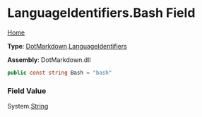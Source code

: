 # LanguageIdentifiers\.Bash Field

[Home](../../../README.md)

**Type**: [DotMarkdown](../../README.md)\.[LanguageIdentifiers](../README.md)

**Assembly**: DotMarkdown\.dll

```csharp
public const string Bash = "bash"
```

### Field Value

System\.[String](https://docs.microsoft.com/en-us/dotnet/api/system.string)